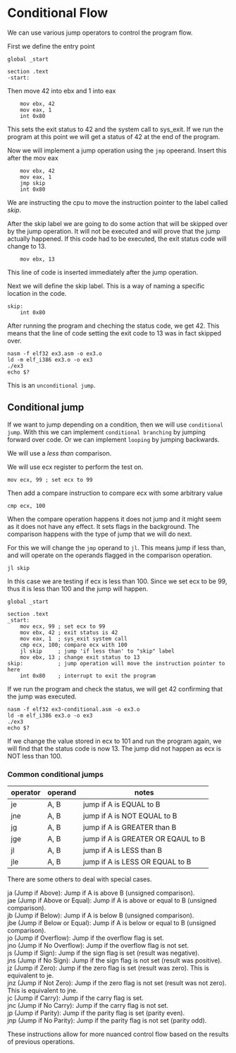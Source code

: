# Conditional Flow

We can use various jump operators to control the program flow.

First we define the entry point

```
global _start

section .text
-start:
```

Then move 42 into ebx and 1 into eax

```
    mov ebx, 42
    mov eax, 1
    int 0x80
```

This sets the exit status to 42 and the system call to sys_exit. If we run the program at this point we will get a status of 42 at the end of the program.

Now we will implement a jump operation using the `jmp` opeerand. Insert this after the mov eax

```
    mov ebx, 42
    mov eax, 1
    jmp skip
    int 0x80
```

We are instructing the cpu to move the instruction pointer to the label called *skip*.

After the skip label we are going to do some action that will be skipped over by the jump operation. It will not be executed and  will prove that the jump actually happened. If this code had to be executed, the exit status code will change to 13.

```
    mov ebx, 13
```
This line of code is inserted immediately after the jump operation.

Next we will define the skip label. This is a way of naming a specific location in the code.

```
skip:
    int 0x80
```

After running the program and cheching the status code, we get 42. This means that the line of code setting the exit code to 13 was in fact skipped over.

```
nasm -f elf32 ex3.asm -o ex3.o
ld -m elf_i386 ex3.o -o ex3
./ex3
echo $?
```

This is an `unconditional jump`.

## Conditional jump

If we want to jump depending on a condition, then we will use `conditional jump`.
With this we can implement `conditional branching` by jumping forward over code. Or we can implement `looping` by jumping backwards.

We will use a *less than* comparison.

We will use ecx register to perform the test on.

```
mov ecx, 99 ; set ecx to 99
```

Then add a compare instruction to compare ecx with some arbitrary value

```
cmp ecx, 100
```

When the compare operation happens it does not jump and it might seem as it does not have any effect. It sets flags in the background. The comparison happens with the type of jump that we will do next.

For this we will change the `jmp` operand to `jl`. This means jump if less than, and will operate on the operands flagged in the comparison operation. 

```
jl skip
```

In this case we are testing if ecx is less than 100. Since we set ecx to be 99, thus it is less than 100 and the jump will happen.

```
global _start

section .text
_start:
    mov ecx, 99 ; set ecx to 99
    mov ebx, 42 ; exit status is 42
    mov eax, 1  ; sys_exit system call
    cmp ecx, 100; compare ecx with 100
    jl skip     ; jump 'if less than' to "skip" label
    mov ebx, 13 ; change exit status to 13
skip:           ; jump operation will move the instruction pointer to here
    int 0x80    ; interrupt to exit the program
```

If we run the program and check the status, we will get 42 confirming that the jump was executed.
```
nasm -f elf32 ex3-conditional.asm -o ex3.o
ld -m elf_i386 ex3.o -o ex3
./ex3
echo $?
```

If we change the value stored in ecx to 101 and run the program again, we will find that the status code is now 13. The jump did not happen as ecx is NOT less than 100.

### Common conditional jumps

operator    |  operand  |   notes 
----|----|----
je | A, B | jump if A is EQUAL to B
jne| A, B | jump if A is NOT EQUAL to B
jg | A, B | jump if A is GREATER than B
jge| A, B | jump if A is GREATER OR EQAUL to B
jl | A, B | jump if A is LESS than B
jle| A, B | jump if A is LESS OR EQUAL to B

There are some others to deal with special cases.

ja (Jump if Above): Jump if A is above B (unsigned comparison).  
jae (Jump if Above or Equal): Jump if A is above or equal to B (unsigned comparison).  
jb (Jump if Below): Jump if A is below B (unsigned comparison).  
jbe (Jump if Below or Equal): Jump if A is below or equal to B (unsigned comparison).  
jo (Jump if Overflow): Jump if the overflow flag is set.  
jno (Jump if No Overflow): Jump if the overflow flag is not set.  
js (Jump if Sign): Jump if the sign flag is set (result was negative).  
jns (Jump if No Sign): Jump if the sign flag is not set (result was positive).  
jz (Jump if Zero): Jump if the zero flag is set (result was zero). This is equivalent to je.  
jnz (Jump if Not Zero): Jump if the zero flag is not set (result was not zero). This is equivalent to jne.  
jc (Jump if Carry): Jump if the carry flag is set.  
jnc (Jump if No Carry): Jump if the carry flag is not set.  
jp (Jump if Parity): Jump if the parity flag is set (parity even).  
jnp (Jump if No Parity): Jump if the parity flag is not set (parity odd).  

These instructions allow for more nuanced control flow based on the results of previous operations.  








